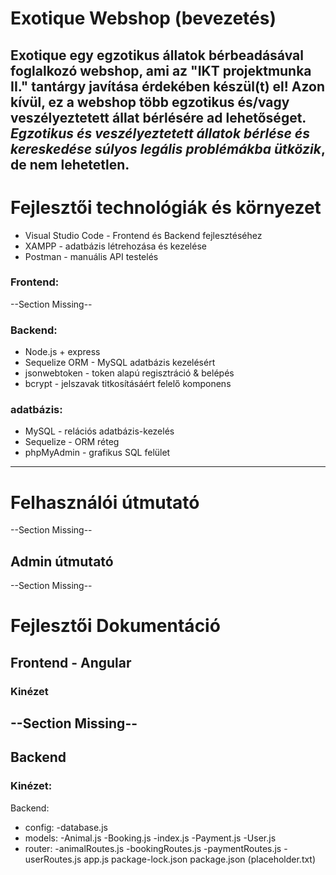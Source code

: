 # Exotique Webshop (bevezetés)

Exotique egy egzotikus állatok bérbeadásával foglalkozó webshop, ami az "IKT projektmunka II." tantárgy javítása érdekében készül(t) el!
Azon kívül, ez a webshop több egzotikus és/vagy veszélyeztetett állat bérlésére ad lehetőséget. *Egzotikus és veszélyeztetett állatok bérlése
és kereskedése súlyos legális problémákba ütközik*, de nem lehetetlen.
---

# Fejlesztői technológiák és környezet
- Visual Studio Code - Frontend és Backend fejlesztéséhez
- XAMPP - adatbázis létrehozása és kezelése
- Postman - manuális API testelés

### Frontend:
--Section Missing--

### Backend:
- Node.js + express
- Sequelize ORM - MySQL adatbázis kezelésért
- jsonwebtoken - token alapú regisztráció & belépés
- bcrypt - jelszavak titkosításáért felelő komponens

### adatbázis:
- MySQL - relációs adatbázis-kezelés
- Sequelize - ORM réteg
- phpMyAdmin - grafikus SQL felület
---

# Felhasználói útmutató
--Section Missing--

## Admin útmutató
--Section Missing--

# Fejlesztői Dokumentáció
## Frontend - Angular
### Kinézet
--Section Missing--
---

## Backend
### Kinézet:
Backend:
- config:
    -database.js
- models:
    -Animal.js
    -Booking.js
    -index.js
    -Payment.js
    -User.js
- router:
    -animalRoutes.js
    -bookingRoutes.js
    -paymentRoutes.js
    -userRoutes.js
app.js
package-lock.json
package.json
(placeholder.txt)

